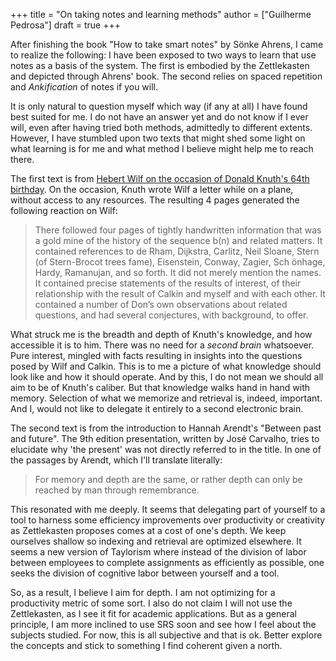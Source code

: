 +++
title = "On taking notes and learning methods"
author = ["Guilherme Pedrosa"]
draft = true
+++

After finishing the book "How to take smart notes" by Sönke Ahrens, I came to realize the following: I have been exposed to two ways to learn that use notes as a basis of the system. The first is embodied by the Zettlekasten and depicted through Ahrens' book. The second relies on spaced repetition and _Ankification_ of notes if you will.

It is only natural to question myself which way (if any at all) I have found best suited for me. I do not have an answer yet and do not know if I ever will, even after having tried both methods, admittedly to different extents. However, I have stumbled upon two texts that might shed some light on what learning is for me and what method I believe might help me to reach there.

The first text is from [Hebert Wilf on the occasion of Donald Knuth's 64th birthday](https://www2.math.upenn.edu/~wilf/website/dek.pdf). On the occasion, Knuth wrote Wilf a letter while on a plane, without access to any resources. The resulting 4 pages generated the following reaction on Wilf:

> There followed four pages of tightly handwritten information that was a gold mine of the history of the sequence b(n) and related matters. It contained references to de Rham, Dijkstra, Carlitz, Neil Sloane, Stern (of Stern-Brocot trees fame), Eisenstein, Conway, Zagier, Sch ̈onhage, Hardy, Ramanujan, and so forth. It did not merely mention the names. It contained precise statements of the results of interest, of their relationship with the result of Calkin and myself and with each other. It contained a number of Don’s own observations about related questions, and had several conjectures, with background, to offer.

What struck me is the breadth and depth of Knuth's knowledge, and how accessible it is to him. There was no need for a _second brain_ whatsoever. Pure interest, mingled with facts resulting in insights into the questions posed by Wilf and Calkin. This is to me a picture of what knowledge should look like and how it should operate. And by this, I do not mean we should all aim to be of Knuth's caliber. But that knowledge walks hand in hand with memory. Selection of what we memorize and retrieval is, indeed, important. And I, would not like to delegate it entirely to a second electronic brain.

The second text is from the introduction to Hannah Arendt's "Between past and future". The 9th edition presentation, written by José Carvalho, tries to elucidate why 'the present' was not directly referred to in the title. In one of the passages by Arendt, which I'll translate literally:

> For memory and depth are the same, or rather depth can only be reached by man through remembrance.

This resonated with me deeply. It seems that delegating part of yourself to a tool to harness some efficiency improvements over productivity or creativity as Zettlekasten proposes comes at a cost of one's depth. We keep ourselves shallow so indexing and retrieval are optimized elsewhere. It seems a new version of Taylorism where instead of the division of labor between employees to complete assignments as efficiently as possible, one seeks the division of cognitive labor between yourself and a tool.

So, as a result, I believe I aim for depth. I am not optimizing for a productivity metric of some sort. I also do not claim I will not use the Zettlekasten, as I see it fit for academic applications. But as a general principle, I am more inclined to use SRS soon and see how I feel about the subjects studied. For now, this is all subjective and that is ok. Better explore the concepts and stick to something I find coherent given a north.

